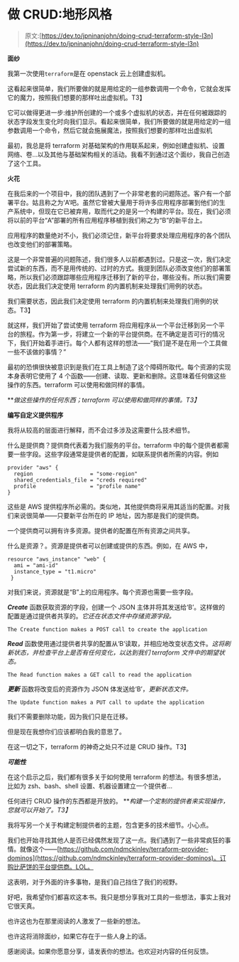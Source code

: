 # 做 CRUD:地形风格

> 原文:[https://dev.to/jpninanjohn/doing-crud-terraform-style-l3n](https://dev.to/jpninanjohn/doing-crud-terraform-style-l3n)

**面纱**

我第一次使用`terraform`是在 openstack 云上创建虚拟机。

这看起来很简单，我们所要做的就是用给定的一组参数调用一个命令，它就会发挥它的魔力，按照我们想要的那样吐出虚拟机。T3】

它可以做得更进一步:维护所创建的一个或多个虚拟机的状态，并在任何被跟踪的状态字段发生变化时向我们显示。看起来很简单，我们所要做的就是用给定的一组参数调用一个命令，然后它就会施展魔法，按照我们想要的那样吐出虚拟机

最初，我总是将 terraform 对基础架构的作用联系起来，例如创建虚拟机、设置网络、卷…以及其他与基础架构相关的活动。我看不到通过这个面纱，我自己创造了这个工具。

**火花**

在我后来的一个项目中，我的团队遇到了一个非常老套的问题陈述。客户有一个部署平台。姑且称之为‘A’吧。虽然它曾被大量用于将许多应用程序部署到他们的生产系统中，但现在它已被弃用，取而代之的是另一个构建的平台。现在，我们必须将以前的平台“A”部署的所有应用程序移植到我们称之为“B”的新平台上。

应用程序的数量绝对不小，我们必须记住，新平台将要求处理应用程序的各个团队也改变他们的部署策略。

这是一个非常普遍的问题陈述，我们很多人以前都遇到过。只是这一次，我们决定尝试新的东西，而不是用传统的、过时的方式。我提到团队必须改变他们的部署策略，所以我们必须跟踪哪些应用程序迁移到了新的平台，哪些没有。所以我们需要状态，因此我们决定使用 terraform 的内置机制来处理我们用例的状态。

我们需要状态，因此我们决定使用 terraform 的内置机制来处理我们用例的状态。T3】

就这样，我们开始了尝试使用 terraform 将应用程序从一个平台迁移到另一个平台的旅程。作为第一步，将建立一个新的平台提供商。在不确定是否可行的情况下，我们开始着手进行。每个人都有这样的想法——“我们是不是在用一个工具做一些不该做的事情？”

最初的恐惧很快被意识到是我们在工具上制造了这个障碍所取代。每个资源的实现本身表明它使用了 4 个函数——创建、读取、更新和删除。这意味着任何做这些操作的东西。terraform 可以使用和做同样的事情。

***做这些操作的任何东西；terraform 可以使用和做同样的事情。*T3】**

**编写自定义提供程序**

我将从较高的层面进行解释，而不会过多涉及这需要什么技术细节。

什么是提供商？提供商代表着为我们服务的平台。terraform 中的每个提供者都需要一些字段。这些字段通常是提供者的配置，如联系提供者所需的内容。例如

```
provider "aws" {
  region                  = "some-region"
  shared_credentials_file = "creds required"
  profile                 = "profile name"
} 
```

这些是 AWS 提供程序所必需的。类似地，其他提供商将采用其适当的配置。对我们来说很简单——只要新平台所在的 IP 地址，因为那是我们的提供商。

一个提供商可以拥有许多资源。提供者的配置在所有资源之间共享。

什么是资源？。资源是提供者可以创建或提供的东西。例如，在 AWS 中，

```
resource "aws_instance" "web" {
  ami = "ami-id"
  instance_type = "t1.micro"
 } 
```

对我们来说，资源就是“B”上的应用程序。每个资源也需要一些字段。

***Create*** 函数获取资源的字段，创建一个 JSON 主体并将其发送给‘B’。这样做的配置是通过提供者共享的。*它还在状态文件中存储资源字段。*

`The Create function makes a POST call to create the application`

***Read*** 函数使用通过提供者共享的配置从‘B’读取，并相应地改变状态文件。*这将刷新状态，并检查平台上是否有任何变化，以达到我们 terraform 文件中的期望状态。*

`The Read function makes a GET call to read the application`

***更新*** 函数将改变后的资源作为 JSON 体发送给‘B’，*更新状态文件。*

`The Update function makes a PUT call to update the application`

我们不需要删除功能，因为我们只是在迁移。

但是现在我想你们应该都明白我的意思了。

在这一切之下，terraform 的神奇之处只不过是 CRUD 操作。T3】

***可能性***

在这个启示之后，我们都有很多关于如何使用 terraform 的想法。有很多想法，比如为 zsh、bash、shell 设置、机器设置建立一个提供者…

任何进行 CRUD 操作的东西都是开放的。 ***构建一个定制的提供者来实现操作，您就可以开始了。*T3】**

我将写另一个关于构建定制提供者的主题，包含更多的技术细节。小心点。

我们也开始寻找其他人是否已经偶然发现了这一点。我们遇到了一些非常疯狂的事情。就像这个——[https://github.com/ndmckinley/terraform-provider-dominos](https://github.com/ndmckinley/terraform-provider-dominos)。订购比萨饼的平台提供商。LOL。

这表明，对于外面的许多事物，是我们自己挡住了我们的视野。

好吧，我希望你们都喜欢这本书。我只是想分享我对工具的一些想法，事实上我对它很天真。

也许这也为在那里阅读的人激发了一些新的想法。

也许这将消除面纱，如果它存在于一些人身上的话。

感谢阅读。如果你愿意分享，请发表你的想法。也欢迎对内容的任何反馈。